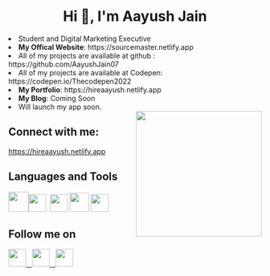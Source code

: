 <h1 align="center">Hi 👋, I'm Aayush Jain</h1>

<li>Student and Digital Marketing Executive</li>
<li><b>My Offical Website</b>: https://sourcemaster.netlify.app</li>
<li> All of my projects are available at github : https://github.com/AayushJain07</li>
<li> All of my projects are available at Codepen: https://codepen.io/Thecodepen2022</li>
<li><b>My Portfolio</b>: https://hireaayush.netlify.app</li>
<li><b>My Blog</b>: Coming Soon</li>
<li>Will launch my app soon.</li>
<img src="https://r7q6w9z6.rocketcdn.me/career/wp-content/uploads/2020/03/hello.gif" height="250" align="right">

## Connect with me:
https://hireaayush.netlify.app

## Languages and Tools
<img src="https://p92.com/binaries/content/gallery/p92website/technologies/htmlcssjs-details.png" height="40"><img src="https://upload.wikimedia.org/wikipedia/commons/thumb/9/9a/Visual_Studio_Code_1.35_icon.svg/2048px-Visual_Studio_Code_1.35_icon.svg.png" height="35">&nbsp;&nbsp;<img src="https://upload.wikimedia.org/wikipedia/commons/thumb/b/b2/Repl.it_logo.svg/1200px-Repl.it_logo.svg.png" height="35">
<img src="https://img.icons8.com/windows/452/codepen.png" height="38">
<img src="https://assets.stickpng.com/images/62a76492bd73a4af5c5d4fb9.png" height="35">

## Follow me on
<a href="https://www.instagram.com/007aayushjain"><img src="https://cdn.pixabay.com/photo/2016/08/09/17/52/instagram-1581266_1280.jpg" height="35">
&nbsp;
<a href="https://www.facebook.com/profile.php?id=100084318229265">
<img src="https://upload.wikimedia.org/wikipedia/en/thumb/0/04/Facebook_f_logo_%282021%29.svg/1200px-Facebook_f_logo_%282021%29.svg.png" height="35">
&nbsp;
<a href="https://github.com/AayushJain07">
<img src="https://cdn-icons-png.flaticon.com/512/25/25231.png" height="35">
